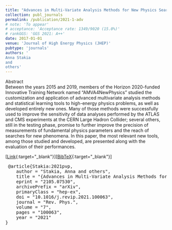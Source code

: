 ```yaml
---
title: "Advances in Multi-Variate Analysis Methods for New Physics Searches at the Large Hadron Collider"
collection: publ_journals
permalink: /publication/2021-1-adv
# note: 'To appear'
# acceptance: 'Acceptance rate: 1349/9020 (15.0%)'
# rankGGS: 'GGS 2021: A++'
date: 2017-01-01
venue: 'Journal of High Energy Physics (JHEP)'
pubtype: 'journals'
authors: ' 
Anna Stakia
and
others'
---
```

Abstract
 <br> 
Between the years 2015 and 2019, members of the Horizon 2020-funded Innovative Training Network named “AMVA4NewPhysics” studied the customization and application of advanced multivariate analysis methods and statistical learning tools to high-energy physics problems, as well as developed entirely new ones. Many of those methods were successfully used to improve the sensitivity of data analyses performed by the ATLAS and CMS experiments at the CERN Large Hadron Collider; several others, still in the testing phase, promise to further improve the precision of measurements of fundamental physics parameters and the reach of searches for new phenomena. In this paper, the most relevant new tools, among those studied and developed, are presented along with the evaluation of their performances.
 <br> 

 [[Link](https://doi.org/10.1016/j.revip.2021.100063){:target="_blank"}][[BibTeX](/files/bibtex/stakia2021adv.bib){:target="_blank"}] 
<pre> @article{Stakia:2021pvp,
    author = "Stakia, Anna and others",
    title = "{Advances in Multi-Variate Analysis Methods for New Physics Searches at the Large Hadron Collider}",
    eprint = "2105.07530",
    archivePrefix = "arXiv",
    primaryClass = "hep-ex",
    doi = "10.1016/j.revip.2021.100063",
    journal = "Rev. Phys.",
    volume = "7",
    pages = "100063",
    year = "2021"
} </pre>


